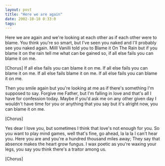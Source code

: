 ```yaml
---
layout: post
title: "Here we are again"
date: 2002-10-18 0:33:0
tags: 
---
```



Here we are again
and we're looking at each other as if each other were to blame.
You think you're so smart, but I've seen you naked
and I'll probably see you naked again.
MillI Vanilli told you to Blame it On The Rain
but if you blame it on the rain tell me
what can be gained so, if all else fails you can blame it on me.

[Chorus]
If all else fails you can blame it on me.
If all else fails you can blame it on me.
If all else fails blame it on me.
If all else fails you can blame it on me.

Then you smile again
but you're looking at me as if there's something I'm supposed to say.
Forgive me Father,
but I'm falling in love and that's all I have for confession today.
Maybe if you'd ask me on any other given day
I wouldn't have time for you or anything that you say
but it's alright now, you can blame it on me.

[Chorus]

Yes dear I love you,
but sometimes I think that love's not enough for you.
So you want to play mind games,
well that's fine, go ahead, la la la I can't hear you.
Here you are
and you're a hundred thousand miles away;
They say that absence makes the heart grow fungus.
I wax poetic as you're waxing your legs,
you say you think there's a traitor among us.

[Chorus]


